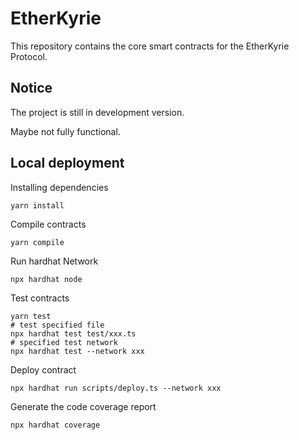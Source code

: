 # EtherKyrie

This repository contains the core smart contracts for the EtherKyrie Protocol.

## Notice

The project is still in development version.

Maybe not fully functional.

## Local deployment

Installing dependencies

```
yarn install
```

Compile contracts

```
yarn compile
```

Run hardhat Network

```
npx hardhat node
```

Test contracts

```
yarn test
# test specified file
npx hardhat test test/xxx.ts
# specified test network
npx hardhat test --network xxx
```

Deploy contract

```
npx hardhat run scripts/deploy.ts --network xxx
```

Generate the code coverage report

```
npx hardhat coverage
```
